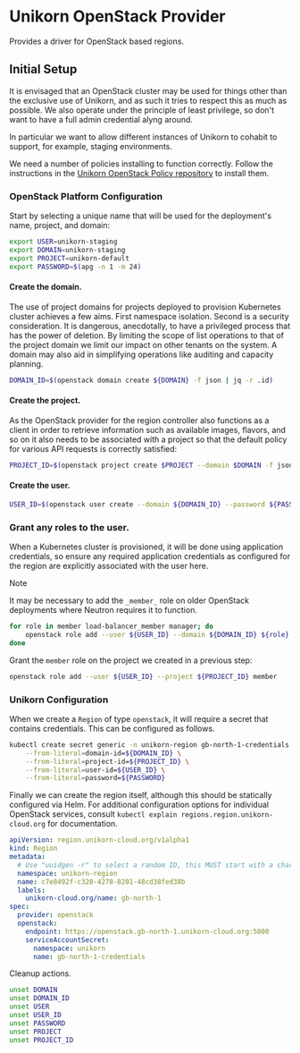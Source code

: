 # Unikorn OpenStack Provider

Provides a driver for OpenStack based regions.

## Initial Setup

It is envisaged that an OpenStack cluster may be used for things other than the exclusive use of Unikorn, and as such it tries to respect this as much as possible.
We also operate under the principle of least privilege, so don't want to have a full admin credential alyng around.

In particular we want to allow different instances of Unikorn to cohabit to support, for example, staging environments.

We need a number of policies installing to function correctly.
Follow the instructions in the [Unikorn OpenStack Policy repository](https://github.com/unikorn-cloud/python-unikorn-openstack-policy) to install them.

### OpenStack Platform Configuration

Start by selecting a unique name that will be used for the deployment's name, project, and domain:

```bash
export USER=unikorn-staging
export DOMAIN=unikorn-staging
export PROJECT=unikorn-default
export PASSWORD=$(apg -n 1 -m 24)
```

#### Create the domain.

The use of project domains for projects deployed to provision Kubernetes cluster achieves a few aims.
First namespace isolation.
Second is a security consideration.
It is dangerous, anecdotally, to have a privileged process that has the power of deletion.
By limiting the scope of list operations to that of the project domain we limit our impact on other tenants on the system.
A domain may also aid in simplifying operations like auditing and capacity planning.

```bash
DOMAIN_ID=$(openstack domain create ${DOMAIN} -f json | jq -r .id)
```

#### Create the project.

As the OpenStack provider for the region controller also functions as a client in order to retrieve information such as available images, flavors, and so on it also needs to be associated with a project so that the default policy for various API requests is correctly satisfied:

```bash
PROJECT_ID=$(openstack project create $PROJECT --domain $DOMAIN -f json | jq -r .id)
```

#### Create the user.

```bash
USER_ID=$(openstack user create --domain ${DOMAIN_ID} --password ${PASSWORD} ${USER} -f json | jq -r .id)
```

### Grant any roles to the user.

When a Kubernetes cluster is provisioned, it will be done using application credentials, so ensure any required application credentials as configured for the region are explicitly associated with the user here.

> [!NOTE]
> It may be necessary to add the `_member_` role on older OpenStack deployments where Neutron requires it to function.

```bash
for role in member load-balancer_member manager; do
	openstack role add --user ${USER_ID} --domain ${DOMAIN_ID} ${role}
done
```

Grant the `member` role on the project we created in a previous step:

```bash
openstack role add --user ${USER_ID} --project ${PROJECT_ID} member
```

### Unikorn Configuration

When we create a `Region` of type `openstack`, it will require a secret that contains credentials.
This can be configured as follows.

```bash
kubectl create secret generic -n unikorn-region gb-north-1-credentials \
    --from-literal=domain-id=${DOMAIN_ID} \
    --from-literal=project-id=${PROJECT_ID} \
    --from-literal=user-id=${USER_ID} \
    --from-literal=password=${PASSWORD}
```

Finally we can create the region itself, although this should be statically configured via Helm.
For additional configuration options for individual OpenStack services, consult `kubectl explain regions.region.unikorn-cloud.org` for documentation.

```yaml
apiVersion: region.unikorn-cloud.org/v1alpha1
kind: Region
metadata:
  # Use "uuidgen -r" to select a random ID, this MUST start with a character a-f.
  namespace: unikorn-region
  name: c7e8492f-c320-4278-8201-48cd38fed38b
  labels:
    unikorn-cloud.org/name: gb-north-1
spec:
  provider: openstack
  openstack:
    endpoint: https://openstack.gb-north-1.unikorn-cloud.org:5000
    serviceAccountSecret:
      namespace: unikorn
      name: gb-north-1-credentials
```

Cleanup actions.

```bash
unset DOMAIN
unset DOMAIN_ID
unset USER
unset USER_ID
unset PASSWORD
unset PROJECT
unset PROJECT_ID
```
